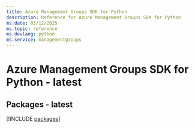 ```yaml
---
title: Azure Management Groups SDK for Python
description: Reference for Azure Management Groups SDK for Python
ms.date: 03/12/2025
ms.topic: reference
ms.devlang: python
ms.service: managementgroups
---
```

# Azure Management Groups SDK for Python - latest
## Packages - latest
[!INCLUDE [packages](management-groups-index.md)]